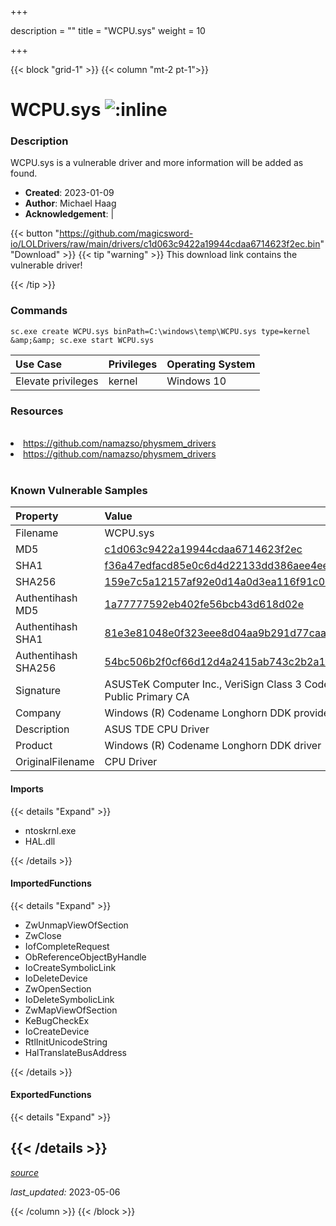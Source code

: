 +++

description = ""
title = "WCPU.sys"
weight = 10

+++


{{< block "grid-1" >}}
{{< column "mt-2 pt-1">}}


# WCPU.sys ![:inline](/images/twitter_verified.png) 


### Description

WCPU.sys is a vulnerable driver and more information will be added as found.

- **Created**: 2023-01-09
- **Author**: Michael Haag
- **Acknowledgement**:  | [](https://twitter.com/)

{{< button "https://github.com/magicsword-io/LOLDrivers/raw/main/drivers/c1d063c9422a19944cdaa6714623f2ec.bin" "Download" >}}
{{< tip "warning" >}}
This download link contains the vulnerable driver!

{{< /tip >}}

### Commands

```
sc.exe create WCPU.sys binPath=C:\windows\temp\WCPU.sys type=kernel &amp;&amp; sc.exe start WCPU.sys
```

| Use Case | Privileges | Operating System | 
|:---- | ---- | ---- |
| Elevate privileges | kernel | Windows 10 |

### Resources
<br>
<li><a href=" https://github.com/namazso/physmem_drivers"> https://github.com/namazso/physmem_drivers</a></li>
<li><a href="https://github.com/namazso/physmem_drivers">https://github.com/namazso/physmem_drivers</a></li>
<br>

### Known Vulnerable Samples

| Property           | Value |
|:-------------------|:------|
| Filename           | WCPU.sys |
| MD5                | [c1d063c9422a19944cdaa6714623f2ec](https://www.virustotal.com/gui/file/c1d063c9422a19944cdaa6714623f2ec) |
| SHA1               | [f36a47edfacd85e0c6d4d22133dd386aee4eec15](https://www.virustotal.com/gui/file/f36a47edfacd85e0c6d4d22133dd386aee4eec15) |
| SHA256             | [159e7c5a12157af92e0d14a0d3ea116f91c09e21a9831486e6dc592c93c10980](https://www.virustotal.com/gui/file/159e7c5a12157af92e0d14a0d3ea116f91c09e21a9831486e6dc592c93c10980) |
| Authentihash MD5   | [1a77777592eb402fe56bcb43d618d02e](https://www.virustotal.com/gui/search/authentihash%253A1a77777592eb402fe56bcb43d618d02e) |
| Authentihash SHA1  | [81e3e81048e0f323eee8d04aa9b291d77caa21e0](https://www.virustotal.com/gui/search/authentihash%253A81e3e81048e0f323eee8d04aa9b291d77caa21e0) |
| Authentihash SHA256| [54bc506b2f0cf66d12d4a2415ab743c2b2a1f3079089e3e0c0c1f3f49dd7335e](https://www.virustotal.com/gui/search/authentihash%253A54bc506b2f0cf66d12d4a2415ab743c2b2a1f3079089e3e0c0c1f3f49dd7335e) |
| Signature         | ASUSTeK Computer Inc., VeriSign Class 3 Code Signing 2004 CA, VeriSign Class 3 Public Primary CA   |
| Company           | Windows (R) Codename Longhorn DDK provider |
| Description       | ASUS TDE CPU Driver |
| Product           | Windows (R) Codename Longhorn DDK driver |
| OriginalFilename  | CPU Driver |


#### Imports
{{< details "Expand" >}}
* ntoskrnl.exe
* HAL.dll

{{< /details >}}
#### ImportedFunctions
{{< details "Expand" >}}
* ZwUnmapViewOfSection
* ZwClose
* IofCompleteRequest
* ObReferenceObjectByHandle
* IoCreateSymbolicLink
* IoDeleteDevice
* ZwOpenSection
* IoDeleteSymbolicLink
* ZwMapViewOfSection
* KeBugCheckEx
* IoCreateDevice
* RtlInitUnicodeString
* HalTranslateBusAddress

{{< /details >}}
#### ExportedFunctions
{{< details "Expand" >}}

{{< /details >}}
-----



[*source*](https://github.com/magicsword-io/LOLDrivers/tree/main/yaml/wcpu.yaml)

*last_updated:* 2023-05-06








{{< /column >}}
{{< /block >}}
